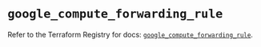 # `google_compute_forwarding_rule`

Refer to the Terraform Registry for docs: [`google_compute_forwarding_rule`](https://registry.terraform.io/providers/hashicorp/google-beta/5.20.0/docs/resources/google_compute_forwarding_rule).
